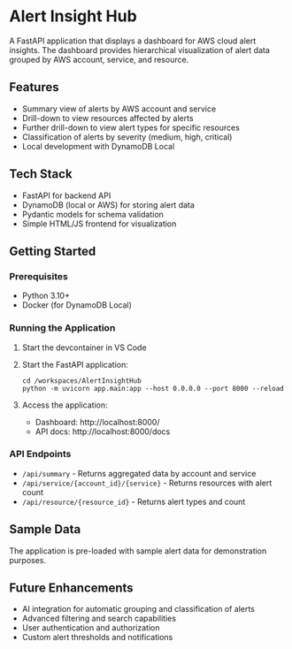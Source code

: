 # Alert Insight Hub

A FastAPI application that displays a dashboard for AWS cloud alert insights. The dashboard provides hierarchical visualization of alert data grouped by AWS account, service, and resource.

## Features

- Summary view of alerts by AWS account and service
- Drill-down to view resources affected by alerts
- Further drill-down to view alert types for specific resources
- Classification of alerts by severity (medium, high, critical)
- Local development with DynamoDB Local

## Tech Stack

- FastAPI for backend API
- DynamoDB (local or AWS) for storing alert data
- Pydantic models for schema validation
- Simple HTML/JS frontend for visualization

## Getting Started

### Prerequisites

- Python 3.10+
- Docker (for DynamoDB Local)

### Running the Application

1. Start the devcontainer in VS Code

2. Start the FastAPI application:
   ```
   cd /workspaces/AlertInsightHub
   python -m uvicorn app.main:app --host 0.0.0.0 --port 8000 --reload
   ```

3. Access the application:
   - Dashboard: http://localhost:8000/
   - API docs: http://localhost:8000/docs

### API Endpoints

- `/api/summary` - Returns aggregated data by account and service
- `/api/service/{account_id}/{service}` - Returns resources with alert count
- `/api/resource/{resource_id}` - Returns alert types and count

## Sample Data

The application is pre-loaded with sample alert data for demonstration purposes.

## Future Enhancements

- AI integration for automatic grouping and classification of alerts
- Advanced filtering and search capabilities
- User authentication and authorization
- Custom alert thresholds and notifications